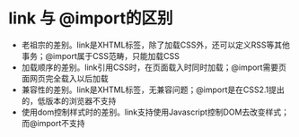 # link 与 @import的区别

- 老祖宗的差别。link是XHTML标签，除了加载CSS外，还可以定义RSS等其他事务；@import属于CSS范畴，只能加载CSS
- 加载顺序的差别。link引用CSS时，在页面载入时同时加载；@import需要页面网页完全载入以后加载
- 兼容性的差别。link是XHTML标签，无兼容问题；@import是在CSS2.1提出的，低版本的浏览器不支持
- 使用dom控制样式时的差别。link支持使用Javascript控制DOM去改变样式；而@import不支持
